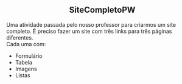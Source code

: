 <h2 align="center">SiteCompletoPW </h2>
Uma atividade passada pelo nosso professor para criarmos um site completo.
É preciso fazer um site com três links para três páginas diferentes. 
<br> 
Cada uma com:
<ul>
    <li>Formulário</li>
    <li>Tabela</li>
    <li>Imagens</li>
    <li>Listas</li>
</ul>
